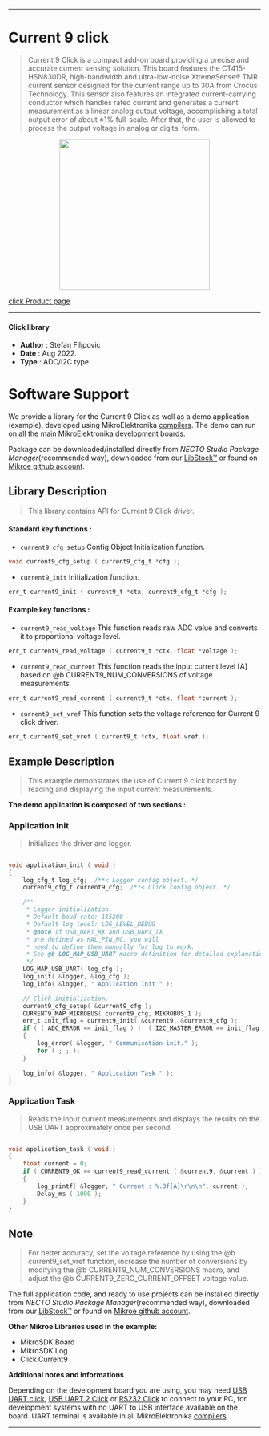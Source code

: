 
---
# Current 9 click

> Current 9 Click is a compact add-on board providing a precise and accurate current sensing solution. This board features the CT415-HSN830DR, high-bandwidth and ultra-low-noise XtremeSense® TMR current sensor designed for the current range up to 30A from Crocus Technology. This sensor also features an integrated current-carrying conductor which handles rated current and generates a current measurement as a linear analog output voltage, accomplishing a total output error of about ±1% full-scale. After that, the user is allowed to process the output voltage in analog or digital form.

<p align="center">
  <img src="https://download.mikroe.com/images/click_for_ide/current9_click.png" height=300px>
</p>

[click Product page](https://www.mikroe.com/current-9-click)

---


#### Click library

- **Author**        : Stefan Filipovic
- **Date**          : Aug 2022.
- **Type**          : ADC/I2C type


# Software Support

We provide a library for the Current 9 Click
as well as a demo application (example), developed using MikroElektronika
[compilers](https://www.mikroe.com/necto-studio).
The demo can run on all the main MikroElektronika [development boards](https://www.mikroe.com/development-boards).

Package can be downloaded/installed directly from *NECTO Studio Package Manager*(recommended way), downloaded from our [LibStock&trade;](https://libstock.mikroe.com) or found on [Mikroe github account](https://github.com/MikroElektronika/mikrosdk_click_v2/tree/master/clicks).

## Library Description

> This library contains API for Current 9 Click driver.

#### Standard key functions :

- `current9_cfg_setup` Config Object Initialization function.
```c
void current9_cfg_setup ( current9_cfg_t *cfg );
```

- `current9_init` Initialization function.
```c
err_t current9_init ( current9_t *ctx, current9_cfg_t *cfg );
```

#### Example key functions :

- `current9_read_voltage` This function reads raw ADC value and converts it to proportional voltage level.
```c
err_t current9_read_voltage ( current9_t *ctx, float *voltage );
```

- `current9_read_current` This function reads the input current level [A] based on @b CURRENT9_NUM_CONVERSIONS  of voltage measurements.
```c
err_t current9_read_current ( current9_t *ctx, float *current );
```

- `current9_set_vref` This function sets the voltage reference for Current 9 click driver.
```c
err_t current9_set_vref ( current9_t *ctx, float vref );
```

## Example Description

> This example demonstrates the use of Current 9 click board by reading and displaying the input current measurements.

**The demo application is composed of two sections :**

### Application Init

> Initializes the driver and logger.

```c

void application_init ( void )
{
    log_cfg_t log_cfg;  /**< Logger config object. */
    current9_cfg_t current9_cfg;  /**< Click config object. */

    /** 
     * Logger initialization.
     * Default baud rate: 115200
     * Default log level: LOG_LEVEL_DEBUG
     * @note If USB_UART_RX and USB_UART_TX 
     * are defined as HAL_PIN_NC, you will 
     * need to define them manually for log to work. 
     * See @b LOG_MAP_USB_UART macro definition for detailed explanation.
     */
    LOG_MAP_USB_UART( log_cfg );
    log_init( &logger, &log_cfg );
    log_info( &logger, " Application Init " );

    // Click initialization.
    current9_cfg_setup( &current9_cfg );
    CURRENT9_MAP_MIKROBUS( current9_cfg, MIKROBUS_1 );
    err_t init_flag = current9_init( &current9, &current9_cfg );
    if ( ( ADC_ERROR == init_flag ) || ( I2C_MASTER_ERROR == init_flag ) )
    {
        log_error( &logger, " Communication init." );
        for ( ; ; );
    }
    
    log_info( &logger, " Application Task " );
}

```

### Application Task

> Reads the input current measurements and displays the results on the USB UART approximately once per second.

```c

void application_task ( void )
{
    float current = 0;
    if ( CURRENT9_OK == current9_read_current ( &current9, &current ) ) 
    {
        log_printf( &logger, " Current : %.3f[A]\r\n\n", current );
        Delay_ms ( 1000 );
    }
}

```

## Note

> For better accuracy, set the voltage reference by using the @b current9_set_vref function,
increase the number of conversions by modifying the @b CURRENT9_NUM_CONVERSIONS macro,
and adjust the @b CURRENT9_ZERO_CURRENT_OFFSET voltage value.

The full application code, and ready to use projects can be installed directly from *NECTO Studio Package Manager*(recommended way), downloaded from our [LibStock&trade;](https://libstock.mikroe.com) or found on [Mikroe github account](https://github.com/MikroElektronika/mikrosdk_click_v2/tree/master/clicks).

**Other Mikroe Libraries used in the example:**

- MikroSDK.Board
- MikroSDK.Log
- Click.Current9

**Additional notes and informations**

Depending on the development board you are using, you may need
[USB UART click](https://www.mikroe.com/usb-uart-click),
[USB UART 2 Click](https://www.mikroe.com/usb-uart-2-click) or
[RS232 Click](https://www.mikroe.com/rs232-click) to connect to your PC, for
development systems with no UART to USB interface available on the board. UART
terminal is available in all MikroElektronika
[compilers](https://shop.mikroe.com/compilers).

---
